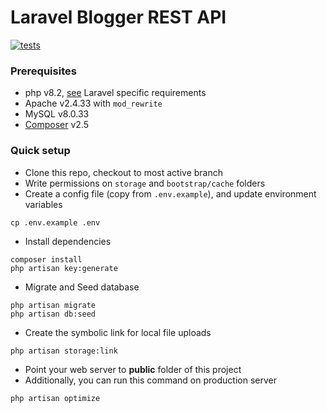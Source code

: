 # Laravel Blogger REST API

[![tests](https://github.com/ankurk91/laravel-blogger-example/actions/workflows/tests.yml/badge.svg)](https://github.com/ankurk91/laravel-blogger-example/actions/workflows/tests.yml)

### Prerequisites

* php v8.2, [see](https://laravel.com/docs/installation) Laravel specific requirements
* Apache v2.4.33 with `mod_rewrite`
* MySQL v8.0.33
* [Composer](https://getcomposer.org) v2.5

### Quick setup

* Clone this repo, checkout to most active branch
* Write permissions on ```storage``` and ```bootstrap/cache``` folders
* Create a config file (copy from ```.env.example```), and update environment variables

```
cp .env.example .env
```

* Install dependencies

```
composer install
php artisan key:generate
```

* Migrate and Seed database

```
php artisan migrate
php artisan db:seed
```

* Create the symbolic link for local file uploads

```
php artisan storage:link
```

* Point your web server to **public** folder of this project
* Additionally, you can run this command on production server

```
php artisan optimize
```
